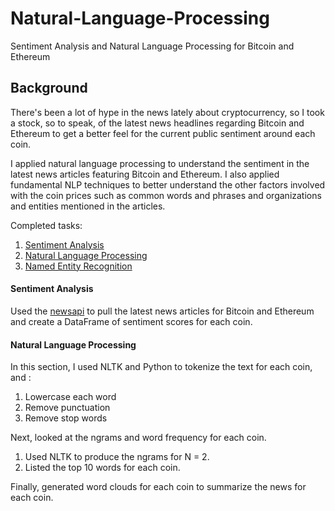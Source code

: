 # Natural-Language-Processing
Sentiment Analysis and Natural Language Processing for Bitcoin and Ethereum


## Background

There's been a lot of hype in the news lately about cryptocurrency, so I took a stock, so to speak, of the latest news headlines regarding Bitcoin and Ethereum to get a better feel for the current public sentiment around each coin.

I applied natural language processing to understand the sentiment in the latest news articles featuring Bitcoin and Ethereum. I also applied fundamental NLP techniques to better understand the other factors involved with the coin prices such as common words and phrases and organizations and entities mentioned in the articles.

Completed tasks:

1. [Sentiment Analysis](#Sentiment-Analysis)
2. [Natural Language Processing](#Natural-Language-Processing)
3. [Named Entity Recognition](#Named-Entity-Recognition)



#### Sentiment Analysis

Used the [newsapi](https://newsapi.org/) to pull the latest news articles for Bitcoin and Ethereum and create a DataFrame of sentiment scores for each coin.


#### Natural Language Processing

In this section, I used NLTK and Python to tokenize the text for each coin, and :

1. Lowercase each word
2. Remove punctuation
3. Remove stop words

Next, looked at the ngrams and word frequency for each coin.

1. Used NLTK to produce the ngrams for N = 2.
2. Listed the top 10 words for each coin.

Finally, generated word clouds for each coin to summarize the news for each coin.
